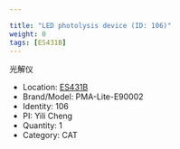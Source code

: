 ```yaml
---

title: "LED photolysis device (ID: 106)"
weight: 0
tags: [ES431B]
---
```


光解仪

<!--more-->



- Location: [ES431B](../../tags/ES431B)
- Brand/Model: PMA-Lite-E90002
- Identity: 106
- PI: Yili Cheng
- Quantity: 1
- Category: CAT






